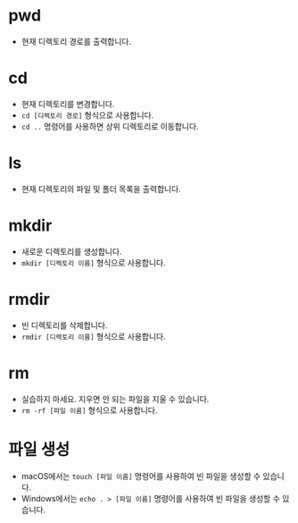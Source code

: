 # pwd

-   현재 디렉토리 경로를 출력합니다.

# cd

-   현재 디렉토리를 변경합니다.
-   `cd [디렉토리 경로]` 형식으로 사용합니다.
-   `cd ..` 명령어를 사용하면 상위 디렉토리로 이동합니다.

# ls

-   현재 디렉토리의 파일 및 폴더 목록을 출력합니다.

# mkdir

-   새로운 디렉토리를 생성합니다.
-   `mkdir [디렉토리 이름]` 형식으로 사용합니다.

# rmdir

-   빈 디렉토리를 삭제합니다.
-   `rmdir [디렉토리 이름]` 형식으로 사용합니다.

# rm

-   실습하지 마세요. 지우면 안 되는 파일을 지울 수 있습니다.
-   `rm -rf [파일 이름]` 형식으로 사용합니다.

# 파일 생성

-   macOS에서는 `touch [파일 이름]` 명령어를 사용하여 빈 파일을 생성할 수 있습니다.
-   Windows에서는 `echo . > [파일 이름]` 명령어를 사용하여 빈 파일을 생성할 수 있습니다.
